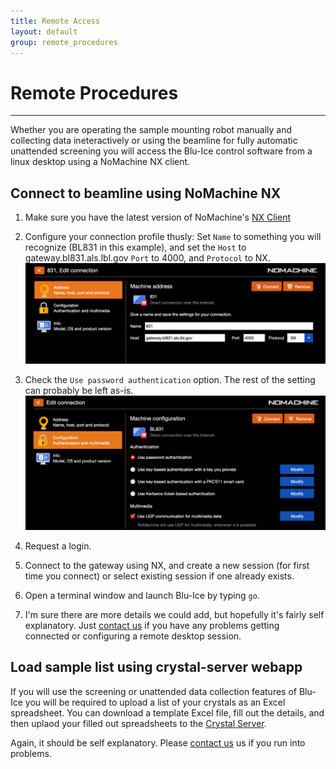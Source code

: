 ```yaml
---
title: Remote Access
layout: default
group: remote_procedures
---
```


# Remote Procedures

---

Whether you are operating the sample mounting robot manually and collecting data ineteractively or
using the beamline for fully automatic unattended screening you will access the Blu-Ice control
software from a linux desktop using a NoMachine NX client.

## Connect to beamline using NoMachine NX

1. Make sure you have the latest version of NoMachine's
   [NX Client](https://www.nomachine.com/download)

2. Configure your connection profile thusly:
   Set `Name` to something you will recognize (BL831 in this example), and set the `Host` to
   gateway.bl831.als.lbl.gov `Port` to 4000, and `Protocol` to NX. <img src="/assets/images/nx_setup_1.png" class= "img-fluid rounded-3 py-3" alt="Image of NX Connection Profile 1" >

3. Check the `Use password authentication` option. The rest of the setting can probably be left as-is. <img src="/assets/images/nx_setup_2.png" class= "img-fluid rounded-3 py-3" alt="Image of NX Connection Profile 2" >

4. Request a login.

5. Connect to the gateway using NX, and create a new session (for first time you connect) or select
   existing session if one already exists.

6. Open a terminal window and launch Blu-Ice by typing `go`.

7. I'm sure there are more details we could add, but hopefully it's fairly self explanatory. Just
   [contact us](/contact/) if you have any problems getting connected or configuring a remote desktop session.

## Load sample list using crystal-server webapp

If you will use the screening or unattended data collection features of Blu-Ice you will be required
to upload a list of your crystals as an Excel spreadsheet. You can download a template Excel file,
fill out the details, and then uplaod your filled out spreadsheets to the
[Crystal Server](https://bl831.als.lbl.gov/crystal-server).

Again, it should be self explanatory. Please [contact us](/contact/) us if you run into problems.
